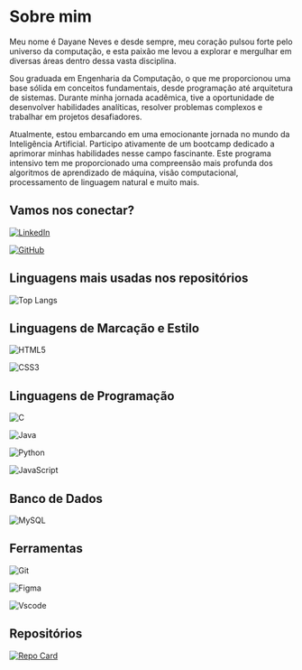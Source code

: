 # Sobre mim

Meu nome é Dayane Neves e desde sempre, meu coração pulsou forte pelo universo da computação, e esta paixão me levou a explorar e mergulhar em diversas áreas dentro dessa vasta disciplina.

Sou graduada em Engenharia da Computação, o que me proporcionou uma base sólida em conceitos fundamentais, desde programação até arquitetura de sistemas. Durante minha jornada acadêmica, tive a oportunidade de desenvolver habilidades analíticas, resolver problemas complexos e trabalhar em projetos desafiadores.

Atualmente, estou embarcando em uma emocionante jornada no mundo da Inteligência Artificial. Participo ativamente de um bootcamp dedicado a aprimorar minhas habilidades nesse campo fascinante. Este programa intensivo tem me proporcionado uma compreensão mais profunda dos algoritmos de aprendizado de máquina, visão computacional, processamento de linguagem natural e muito mais.

## Vamos nos conectar?
[![LinkedIn](https://img.shields.io/badge/LinkedIn-000?style=for-the-badge&logo=linkedin&logoColor=0E76A8)](https://www.linkedin.com/in/dayanegcneves/)

[![GitHub](https://img.shields.io/badge/GitHub-000?style=for-the-badge&logo=github)](https://github.com/dayanegcneves)


## Linguagens mais usadas nos repositórios
![Top Langs](https://github-readme-stats-git-masterrstaa-rickstaa.vercel.app/api/top-langs/?username=dayanegcneves&bg_color=000&border_color=30A3DC&title_color=E94D5F&text_color=FFF)

## Linguagens de Marcação e Estilo
![HTML5](https://img.shields.io/badge/HTML5-000?style=for-the-badge&logo=html5)

![CSS3](https://img.shields.io/badge/CSS3-000?style=for-the-badge&logo=css3&logoColor=264CE4)

## Linguagens de Programação
![C](https://img.shields.io/badge/C-000?style=for-the-badge&logo=c)

![Java](https://img.shields.io/badge/java-000.svg?style=for-the-badge&logo=openjdk&logoColor=white)

![Python](https://img.shields.io/badge/Python-000?style=for-the-badge&logo=python)

![JavaScript](https://img.shields.io/badge/JavaScript-000?style=for-the-badge&logo=javascript)

## Banco de Dados
![MySQL](https://img.shields.io/badge/MySQL-00000F?style=for-the-badge&logo=mysql&logoColor=white)

## Ferramentas
![Git](https://img.shields.io/badge/GIT-000?style=for-the-badge&logo=git&logoColor=white)

![Figma](https://img.shields.io/badge/Figma-000?style=for-the-badge&logo=figma&logoColor=figma)

![Vscode](https://img.shields.io/badge/Vscode-000?style=for-the-badge&logo=visual-studio-code&logoColor=white)

## Repositórios

[![Repo Card](https://github-readme-stats.vercel.app/api/pin/?username=dayanegcneves&repo=front-end-mentor&bg_color=000&border_color=30A3DC&show_icons=true&icon_color=30A3DC&title_color=E94D5F&text_color=FFF)](https://github.com/dayanegcneves/front-end-mentor)
